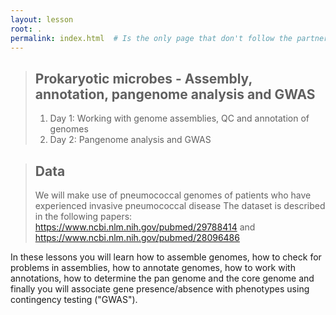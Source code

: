 ```yaml
---
layout: lesson
root: .
permalink: index.html  # Is the only page that don't follow the partner /:path/index.html
---
```



> ## Prokaryotic microbes - Assembly, annotation, pangenome analysis and GWAS
> 
>  
> 1.  Day 1: Working with genome assemblies, QC and annotation of genomes
> 2.  Day 2: Pangenome analysis and GWAS

> ## Data
>
> We will make use of pneumococcal genomes of patients who have experienced invasive pneumococcal disease
> The dataset is described in the following papers: 
> https://www.ncbi.nlm.nih.gov/pubmed/29788414 and https://www.ncbi.nlm.nih.gov/pubmed/28096486
>

In these lessons you will learn how to assemble genomes, how to check for problems in assemblies, how to annotate genomes, how to work with annotations, how to determine the pan genome and the core genome and finally you will associate gene presence/absence with phenotypes using contingency testing ("GWAS"). 

